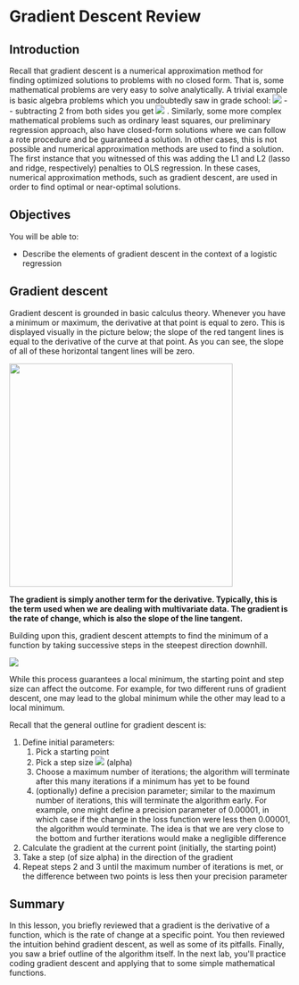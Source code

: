 
# Gradient Descent Review

## Introduction

Recall that gradient descent is a numerical approximation method for finding optimized solutions to problems with no closed form. That is, some mathematical problems are very easy to solve analytically. A trivial example is basic algebra problems which you undoubtedly saw in grade school: <img src="https://render.githubusercontent.com/render/math?math=x %2b 2 = 10"> -- subtracting 2 from both sides you get  <img src="https://render.githubusercontent.com/render/math?math=x = 8"> . Similarly, some more complex mathematical problems such as ordinary least squares, our preliminary regression approach, also have closed-form solutions where we can follow a rote procedure and be guaranteed a solution. In other cases, this is not possible and numerical approximation methods are used to find a solution. The first instance that you witnessed of this was adding the L1 and L2 (lasso and ridge, respectively) penalties to OLS regression. In these cases, numerical approximation methods, such as gradient descent, are used in order to find optimal or near-optimal solutions.


## Objectives 

You will be able to:

- Describe the elements of gradient descent in the context of a logistic regression 

## Gradient descent

Gradient descent is grounded in basic calculus theory. Whenever you have a minimum or maximum, the derivative at that point is equal to zero. This is displayed visually in the picture below; the slope of the red tangent lines is equal to the derivative of the curve at that point. As you can see, the slope of all of these horizontal tangent lines will be zero. 

<img src="images/new_dxdy0.png" width="400">

**The gradient is simply another term for the derivative. Typically, this is the term used when we are dealing with multivariate data. The gradient is the rate of change, which is also the slope of the line tangent.**

Building upon this, gradient descent attempts to find the minimum of a function by taking successive steps in the steepest direction downhill.

<img src="images/new_gradient.png">

While this process guarantees a local minimum, the starting point and step size can affect the outcome. For example, for two different runs of gradient descent, one may lead to the global minimum while the other may lead to a local minimum.

Recall that the general outline for gradient descent is:

1. Define initial parameters:
    1. Pick a starting point
    2. Pick a step size  <img src="https://render.githubusercontent.com/render/math?math=\alpha"> (alpha)
    3. Choose a maximum number of iterations; the algorithm will terminate after this many iterations if a minimum has yet to be found
    4. (optionally) define a precision parameter; similar to the maximum number of iterations, this will terminate the algorithm early. For example, one might define a precision parameter of 0.00001, in which case if the change in the loss function were less then 0.00001, the algorithm would terminate. The idea is that we are very close to the bottom and further iterations would make a negligible difference 
2. Calculate the gradient at the current point (initially, the starting point)
3. Take a step (of size alpha) in the direction of the gradient
4. Repeat steps 2 and 3 until the maximum number of iterations is met, or the difference between two points is less then your precision parameter

## Summary

In this lesson, you briefly reviewed that a gradient is the derivative of a function, which is the rate of change at a specific point. You then reviewed the intuition behind gradient descent, as well as some of its pitfalls. Finally, you saw a brief outline of the algorithm itself. In the next lab, you'll practice coding gradient descent and applying that to some simple mathematical functions.
